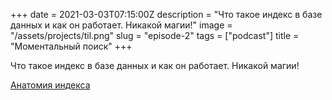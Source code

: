 +++
date = 2021-03-03T07:15:00Z
description = "Что такое индекс в базе данных и как он работает. Никакой магии!"
image = "/assets/projects/til.png"
slug = "episode-2"
tags = ["podcast"]
title = "Моментальный поиск"
+++

Что такое индекс в базе данных и как он работает. Никакой магии!

[Анатомия индекса](https://use-the-index-luke.com/sql/anatomy)
